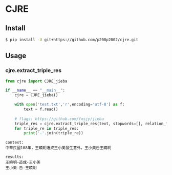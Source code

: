 # CJRE
## Install
```bash
$ pip install -U git+https://github.com/p208p2002/cjre.git
```
## Usage
### cjre.extract_triple_res
``` python
from cjre import CJRE_jieba

if __name__ == "__main__":
    cjre = CJRE_jieba()

    with open('test.txt','r',encoding='utf-8') as f:
        text = f.read()
    
    # flags: https://github.com/fxsjy/jieba
    triple_res = cjre.extract_triple_res(text, stopwords=[], relation_flags=['v','vd','vn'])
    for triple_re in triple_res:
        print('-'.join(triple_re))
```
```
context: 
中華民國108年，王曉明造成王小美發生意外，王小美告王曉明

results:
王曉明-造成-王小美
王小美-告-王曉明
```